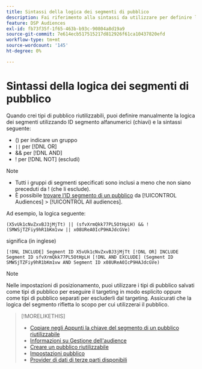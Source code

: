 ```yaml
---
title: Sintassi della logica dei segmenti di pubblico
description: Fai riferimento alla sintassi da utilizzare per definire la logica per i segmenti di pubblico.
feature: DSP Audiences
exl-id: fb73f35f-1f65-463b-b93c-90804a8d19a9
source-git-commit: 7e614ecb517515217d812926f61ca10437820efd
workflow-type: tm+mt
source-wordcount: '145'
ht-degree: 0%

---
```


# Sintassi della logica dei segmenti di pubblico

Quando crei tipi di pubblico riutilizzabili, puoi definire manualmente la logica dei segmenti utilizzando ID segmento alfanumerici (chiavi) e la sintassi seguente:

* () per indicare un gruppo
* `||` per [!DNL OR] <!-- || escaped with backticks so Jenkins doesn't think it's a Markdown table -->
* &amp;&amp; per [!DNL AND]
* ! per [!DNL NOT] (escludi)

>[!NOTE]
>
>* Tutti i gruppi di segmenti specificati sono inclusi a meno che non siano preceduti da ! (che li esclude).
>* È possibile [trovare l’ID segmento di un pubblico](reusable-audience-clipboard.md) da [!UICONTROL Audiences] > [!UICONTROL All audiences].


Ad esempio, la logica seguente:

```
(X5vUk1cNvZxvBJ3jMjTt) || (sfvXrmQkk77PL5OtHpLH) && !(SMWSjTZFiy9hR1bKm1vw || x08UReA0IcP9HAJdcGVe)
```

significa (in inglese)

```
[!DNL INCLUDE] Segment ID X5vUk1cNvZxvBJ3jMjTt [!DNL OR] INCLUDE Segment ID sfvXrmQkk77PL5OtHpLH [!DNL AND EXCLUDE] (Segment ID SMWSjTZFiy9hR1bKm1vw AND Segment ID x08UReA0IcP9HAJdcGVe)
```

>[!NOTE]
>
>Nelle impostazioni di posizionamento, puoi utilizzare i tipi di pubblico salvati come tipi di pubblico per eseguire il targeting in modo esplicito oppure come tipi di pubblico separati per escluderli dal targeting. Assicurati che la logica del segmento rifletta lo scopo per cui utilizzerai il pubblico.

>[!MORELIKETHIS]
>
>* [Copiare negli Appunti la chiave del segmento di un pubblico riutilizzabile](reusable-audience-clipboard.md)
>* [Informazioni su Gestione dell&#39;audience](audience-about.md)
>* [Creare un pubblico riutilizzabile](reusable-audience-create.md)
>* [Impostazioni pubblico](audience-settings.md)
>* [Provider di dati di terze parti disponibili](third-party-data-providers.md)

